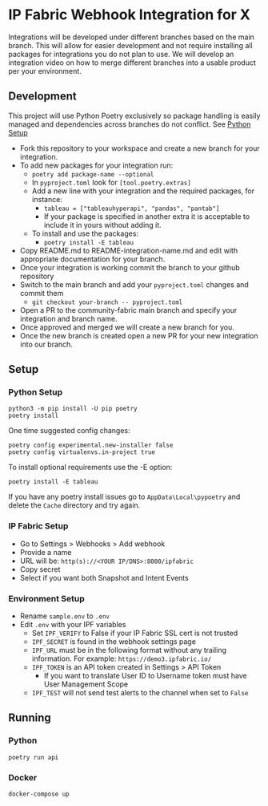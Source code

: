 # IP Fabric Webhook Integration for X

Integrations will be developed under different branches based on the main branch. 
This will allow for easier development and not require installing all packages for integrations 
you do not plan to use.  We will develop an integration video on how to merge different branches into 
a usable product per your environment.

## Development
This project will use Python Poetry exclusively so package handling is easily managed and
dependencies across branches do not conflict.  See [Python Setup](#python-setup)

- Fork this repository to your workspace and create a new branch for your integration.
- To add new packages for your integration run:
  - `poetry add package-name --optional`
  - In `pyproject.toml` look for `[tool.poetry.extras]`
  - Add a new line with your integration and the required packages, for instance:
    - `tableau = ["tableauhyperapi", "pandas", "pantab"]`
    - If your package is specified in another extra it is acceptable to include it in yours without adding it.
  - To install and use the packages:
    - `poetry install -E tableau`
- Copy README.md to README-integration-name.md and edit with appropriate documentation for your branch.
- Once your integration is working commit the branch to your github repository
- Switch to the main branch and add your `pyproject.toml` changes and commit them
  - `git checkout your-branch -- pyproject.toml`
- Open a PR to the community-fabric main branch and specify your integration and branch name.
- Once approved and merged we will create a new branch for you.
- Once the new branch is created open a new PR for your new integration into our branch.

## Setup

### <a id="python-setup"></a> Python Setup
```shell
python3 -m pip install -U pip poetry
poetry install
```
One time suggested config changes:
```shell
poetry config experimental.new-installer false
poetry config virtualenvs.in-project true
```

To install optional requirements use the -E option:
```shell
poetry install -E tableau
```

If you have any poetry install issues go to `AppData\Local\pypoetry` and delete the `Cache` directory and try again.

### IP Fabric Setup

- Go to Settings > Webhooks > Add webhook
- Provide a name
- URL will be: `http(s)://<YOUR IP/DNS>:8000/ipfabric`
- Copy secret
- Select if you want both Snapshot and Intent Events

### Environment Setup

- Rename `sample.env` to `.env`
- Edit `.env` with your IPF variables
    - Set `IPF_VERIFY` to False if your IP Fabric SSL cert is not trusted
    - `IPF_SECRET` is found in the webhook settings page
    - `IPF_URL` must be in the following format without any trailing information. For example: `https://demo3.ipfabric.io/`
    - `IPF_TOKEN` is an API token created in Settings > API Token
        - If you want to translate User ID to Username token must have User Management Scope
    - `IPF_TEST` will not send test alerts to the channel when set to `False`

## Running

### Python

```shell
poetry run api
```

### Docker

```shell
docker-compose up
```
